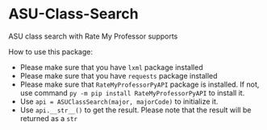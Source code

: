 # ASU-Class-Search
ASU class search with Rate My Professor supports

How to use this package:
* Please make sure that you have ```lxml``` package installed
* Please make sure that you have ```requests``` package installed
* Please make sure that ```RateMyProfessorPyAPI``` package is installed. If not, use command ```py -m pip install RateMyProfessorPyAPI``` to install it.
* Use ```api = ASUClassSearch(major, majorCode)``` to initialize it.
* Use ```api.__str__()``` to get the result. Please note that the result will be returned as a ``str``
